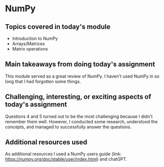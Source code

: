 # NumPy

## Topics covered in today's module

* Introduction to NumPy
* Arrays/Matrices
* Matrix operations

## Main takeaways from doing today's assignment
This module served as a great review of NumPy. I haven't used NumPy in so long that I had forgotten some things.

## Challenging, interesting, or exciting aspects of today's assignment
Questions 4 and 5 turned out to be the most challenging because I didn't remember them well. However, I conducted some research, understood the concepts, and managed to successfully answer the questions.

## Additional resources used 
As additional resources I used a NumPy users guide (link: https://numpy.org/doc/stable/user/index.html) and chatGPT.
